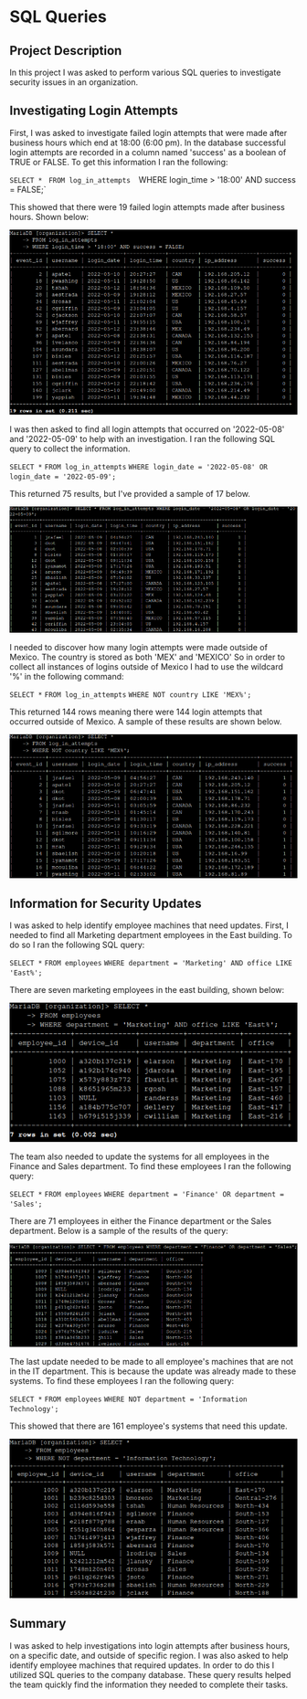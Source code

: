 # SQL Queries

## Project Description

In this project I was asked to perform various SQL queries to investigate security issues in an organization.

## Investigating Login Attempts

First, I was asked to investigate failed login attempts that were made after business hours which end at 18:00 (6:00 pm). In the database successful login attempts are recorded in a column named 'success' as a boolean of TRUE or FALSE. To get this information I ran the following:

`SELECT * `
`FROM log_in_attempts 
`WHERE login_time > '18:00' AND success = FALSE;`

This showed that there were 19 failed login attempts made after business hours. Shown below:

![SQL query result showing the number of failed login attempts](./images/failedloginattempts.png)

I was then asked to find all login attempts that occurred on '2022-05-08' and '2022-05-09' to help with an investigation. I ran the following SQL query to collect the information.

`SELECT *`
`FROM log_in_attempts`
`WHERE login_date = '2022-05-08' OR login_date = '2022-05-09';`

This returned 75 results, but I've provided a sample of 17 below.

![Sample of the result of the query on login attempts on dates provided](./images/loginattemptsondate.png)

I needed to discover how many login attempts were made outside of Mexico. The country is stored as both 'MEX' and 'MEXICO' So in order to collect all instances of logins outside of Mexico I had to use the wildcard '%' in the following command:

`SELECT *`
`FROM log_in_attempts`
`WHERE NOT country LIKE 'MEX%';`

This returned 144 rows meaning there were 144 login attempts that occurred outside of Mexico. A sample of these results are shown below.

![Sample of query results for logins outside of Mexico](./images/loginsoutsidemexico.png)

## Information for Security Updates

I was asked to help identify employee machines that need updates. First, I needed to find all Marketing department employees in the East building. To do so I ran the following SQL query:

`SELECT *`
`FROM employees`
`WHERE department = 'Marketing' AND office LIKE 'East%';`

There are seven marketing employees in the east building, shown below:

![results of the query showing 7 results](./images/marketingineast.png)

The team also needed to update the systems for all employees in the Finance and Sales department. To find these employees I ran the following query:

`SELECT *`
`FROM employees`
`WHERE department = 'Finance' OR department = 'Sales';`

There are 71 employees in either the Finance department or the Sales department. Below is a sample of the results of the query:

![Sample of results of query](./images/financeandsalesemployees.png)

The last update needed to be made to all employee's machines that are not in the IT department. This is because the update was already made to these systems. To find these employees I ran the following query:

`SELECT *`
`FROM employees`
`WHERE NOT department = 'Information Technology';`

This showed that there are 161 employee's systems that need this update.

![Sample of employees that are not in the Information Technology department](./images/notinIT.png)


## Summary

I was asked to help investigations into login attempts after business hours, on a specific date, and outside of specific region. I was also asked to help identify employee machines that required updates. In order to do this I utilized SQL queries to the company database. These query results helped the team quickly find the information they needed to complete their tasks.